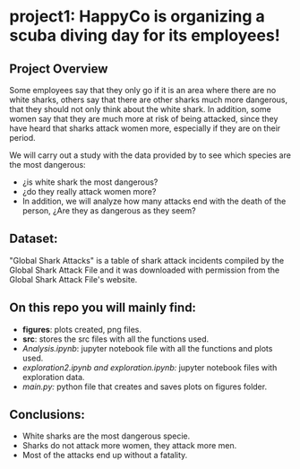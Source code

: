 # project1: HappyCo is organizing a scuba diving day for its employees!

## Project Overview
Some employees say that they only go if it is an area where there are no white sharks, others say that there are other sharks much more dangerous, that they should not only think about the white shark. In addition, some women say that they are much more at risk of being attacked, since they have heard that sharks attack women more, especially if they are on their period. 

We will carry out a study with the data provided by to see which species are the most dangerous:
- ¿is white shark the most dangerous?
- ¿do they really attack women more? 
- In addition, we will analyze how many attacks end with the death of the person, ¿Are they as dangerous as they seem?

## Dataset:
"Global Shark Attacks" is a table of shark attack incidents compiled by the Global Shark Attack File and it was downloaded with permission from the Global Shark Attack File's website.

## On this repo you will mainly find:
- **figures**: plots created, png files.
- **src**: stores the src files with all the functions used.
- _Analysis.ipynb_: jupyter notebook file with all the functions and plots used.
- _exploration2.ipynb and exploration.ipynb:_ jupyter notebook files with exploration data.
- _main.py:_ python file that creates and saves plots on figures folder.

## Conclusions: 
- White sharks are the most dangerous specie. 
- Sharks do not attack more women, they attack more men. 
- Most of the attacks end up without a fatality. 
